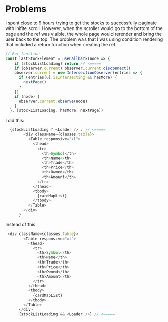 # Problems

I spent close to 9 hours trying to get the stocks to successfully paginate with inifite scroll. However, when the scroller would go to the bottom of the page and the ref was visible, the whole page would rerender and bring the user back to the top. The problem was that I was using condition rendering that included a return function when creating the ref.

```js
// Ref function
const lastStockElement = useCallback(node => {
    if (stockListLoading) return // <=====
    if (observer.current) observer.current.disconnect()
    observer.current = new IntersectionObserver(entries => {
      if (entries[0].isIntersecting && hasMore) {
        nextPage()
      }
    })
    if (node) {
      observer.current.observe(node)
    }
  }, [stockListLoading, hasMore, nextPage])
```
I did this: 
```js
  {stockListLoading ? <Loader /> : // <=====
        <div className={classes.table}>
          <Table responsive="xl">
            <thead>
              <tr>
                <th>Symbol</th>
                <th>Name</th>
                <th>Trade</th>
                <th>Price</th>
                <th>Owned</th>
                <th>Amount</th>
              </tr>
            </thead>
            <tbody>
              {cardMapList}
            </tbody>
          </Table>
        </div>
      }
```

Instead of this 
```js
 <div className={classes.table}>
        <Table responsive="xl">
          <thead>
            <tr>
              <th>Symbol</th>
              <th>Name</th>
              <th>Trade</th>
              <th>Price</th>
              <th>Owned</th>
              <th>Amount</th>
            </tr>
          </thead>
          <tbody>
            {cardMapList}
          </tbody>
        </Table>
      </div>
      {stockListLoading && <Loader />} // <=====
```